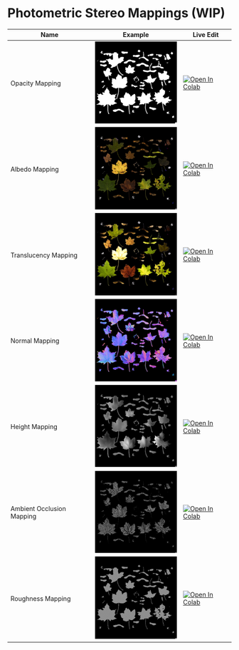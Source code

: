 # Photometric Stereo Mappings (WIP)

|Name|Example|Live Edit|
|---|---|---|
|Opacity Mapping|<img title="Opacity Mapping" src="./test_dataset/output/opacity.png" width="200">|<a href="https://colab.research.google.com/github/YertleTurtleGit/photometric-stereo-mappings/blob/main/opacity_map.ipynb"><img src="https://colab.research.google.com/assets/colab-badge.svg" alt="Open In Colab"/></a>|
|Albedo Mapping|<img title="Albedo Mapping" src="./test_dataset/output/albedo.png" width="200">|<a href="https://colab.research.google.com/github/YertleTurtleGit/photometric-stereo-mappings/blob/main/albedo_map.ipynb"><img src="https://colab.research.google.com/assets/colab-badge.svg" alt="Open In Colab"/></a>|
|Translucency Mapping|<img title="Translucency Mapping" src="./test_dataset/output/translucency.png" width="200">|<a href="https://colab.research.google.com/github/YertleTurtleGit/photometric-stereo-mappings/blob/main/translucency_map.ipynb"><img src="https://colab.research.google.com/assets/colab-badge.svg" alt="Open In Colab"/></a>|
|Normal Mapping|<img title="Normal Mapping" src="./test_dataset/output/normal.png" width="200">|<a href="https://colab.research.google.com/github/YertleTurtleGit/photometric-stereo-mappings/blob/main/normal_map.ipynb"><img src="https://colab.research.google.com/assets/colab-badge.svg" alt="Open In Colab"/></a>|
|Height Mapping|<img title="Height Mapping" src="./test_dataset/output/height.png" width="200">|<a href="https://colab.research.google.com/github/YertleTurtleGit/photometric-stereo-mappings/blob/main/height_map.ipynb"><img src="https://colab.research.google.com/assets/colab-badge.svg" alt="Open In Colab"/></a>|
|Ambient Occlusion Mapping|<img title="Ambient Occlusion Mapping" src="./test_dataset/output/ambient_occlusion.png" width="200">|<a href="https://colab.research.google.com/github/YertleTurtleGit/photometric-stereo-mappings/blob/main/ambient_occlusion_map.ipynb"><img src="https://colab.research.google.com/assets/colab-badge.svg" alt="Open In Colab"/></a>|
|Roughness Mapping|<img title="Roughness Mapping" src="./test_dataset/output/roughness.png" width="200">|<a href="https://colab.research.google.com/github/YertleTurtleGit/photometric-stereo-mappings/blob/main/roughness_map.ipynb"><img src="https://colab.research.google.com/assets/colab-badge.svg" alt="Open In Colab"/></a>|
